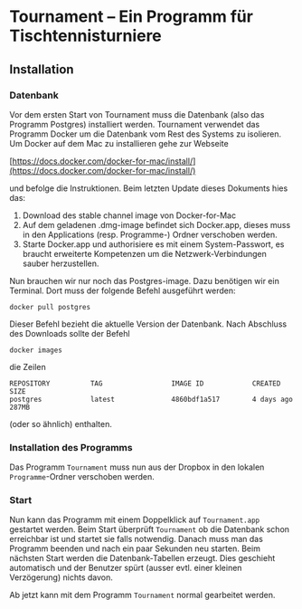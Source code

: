 #  Tournament – Ein Programm für Tischtennisturniere

## Installation
### Datenbank
Vor dem ersten Start von Tournament muss die Datenbank (also das Programm Postgres) installiert werden. Tournament verwendet das Programm Docker um die Datenbank vom Rest des Systems zu isolieren. Um Docker auf dem Mac zu installieren gehe zur Webseite

[https://docs.docker.com/docker-for-mac/install/](https://docs.docker.com/docker-for-mac/install/)

und befolge die Instruktionen. Beim letzten Update dieses Dokuments hies das:

1. Download des stable channel image von Docker-for-Mac
2. Auf dem geladenen .dmg-image befindet sich Docker.app, dieses muss in den Applications (resp. Programme-) Ordner verschoben werden.
3. Starte Docker.app und authorisiere es mit einem System-Passwort, es braucht erweiterte Kompetenzen um die Netzwerk-Verbindungen sauber herzustellen.

Nun brauchen wir nur noch das Postgres-image. Dazu benötigen wir ein Terminal. Dort muss der folgende Befehl ausgeführt werden:

    docker pull postgres
    
Dieser Befehl bezieht die aktuelle Version der Datenbank. Nach Abschluss des Downloads sollte der Befehl

    docker images

die Zeilen

    REPOSITORY          TAG                 IMAGE ID            CREATED             SIZE
    postgres            latest              4860bdf1a517        4 days ago          287MB

(oder so ähnlich) enthalten.

### Installation des Programms
Das Programm `Tournament` muss nun aus der Dropbox in den lokalen `Programme`-Ordner verschoben werden.
### Start
Nun kann das Programm mit einem Doppelklick auf `Tournament.app` gestartet werden. Beim Start überprüft `Tournament` ob die Datenbank schon erreichbar ist und startet sie falls notwendig. Danach muss man das Programm beenden und nach ein paar Sekunden neu starten. Beim nächsten Start werden die Datenbank-Tabellen erzeugt. Dies geschieht automatisch und der Benutzer spürt (ausser evtl. einer kleinen Verzögerung) nichts davon.

Ab jetzt kann mit dem Programm `Tournament` normal gearbeitet werden.
